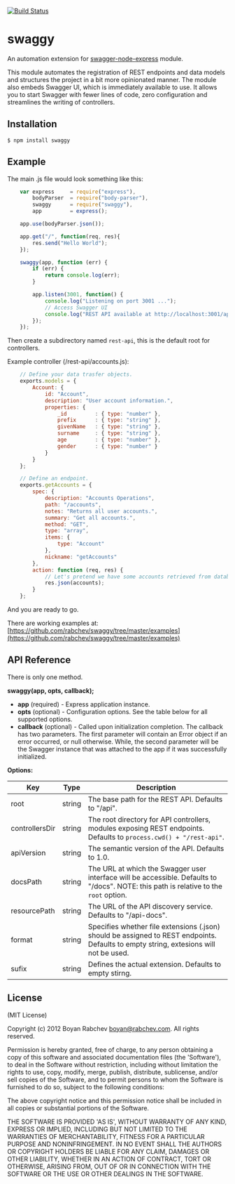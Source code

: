 [![Build Status](https://travis-ci.org/rabchev/swaggy.svg?branch=master)](https://travis-ci.org/rabchev/swaggy)

swaggy
======

An automation extension for [swagger-node-express](https://github.com/wordnik/swagger-node-express) module.

This module automates the registration of REST endpoints and data models and structures the project in a bit more opinionated manner.  The module also embeds Swagger UI, which is immediately available to use. It allows you to start Swagger with fewer lines of code, zero configuration and streamlines the writing of controllers.

Installation
---------------

    $ npm install swaggy

Example
-------

The main .js file would look something like this:
```js
    var express     = require("express"),
        bodyParser  = require("body-parser"),
        swaggy      = require("swaggy"),
        app         = express();

    app.use(bodyParser.json());

    app.get("/", function(req, res){
        res.send("Hello World");
    });

    swaggy(app, function (err) {
        if (err) {
            return console.log(err);
        }

        app.listen(3001, function() {
            console.log("Listening on port 3001 ...");
            // Access Swagger UI
            console.log("REST API available at http://localhost:3001/api/docs");
        });
    });
```
Then create a subdirectory named `rest-api`, this is the default root for controllers.

Example controller (/rest-api/accounts.js):
```js
    // Define your data trasfer objects.
    exports.models = {
        Account: {
            id: "Account",
            description: "User account information.",
            properties: {
                _id         : { type: "number" },
                prefix      : { type: "string" },
                givenName   : { type: "string" },
                surname     : { type: "string" },
                age         : { type: "number" },
                gender      : { type: "number" }
            }
        }
    };

    // Define an endpoint.
    exports.getAccounts = {
        spec: {
            description: "Accounts Operations",
            path: "/accounts",
            notes: "Returns all user accounts.",
            summary: "Get all accounts.",
            method: "GET",
            type: "array",
            items: {
                type: "Account"
            },
            nickname: "getAccounts"
        },
        action: function (req, res) {
            // Let's pretend we have some accounts retrieved from database.
            res.json(accounts);
        }
    };
```
And you are ready to go.

There are working examples at: [https://github.com/rabchev/swaggy/tree/master/examples](https://github.com/rabchev/swaggy/tree/master/examples)

API Reference
-------------

There is only one method.

**swaggy(app, opts, callback);**

 - **app** (required) - Express application instance.
 - **opts** (optional) - Configuration options. See the table below for all supported options.
 - **callback** (optional) - Called upon initialization completion. The callback has two parameters. The first parameter will contain an Error object if an error occurred, or null otherwise. While, the second parameter will be the Swagger instance that was attached to the app if it was successfully initialized.

**Options:**

| Key           | Type      | Description                                                                   |
|---------------|-----------|-------------------------------------------------------------------------------|
| root          | string    | The base path for the REST API. Defaults to "/api".                           |
| controllersDir| string    | The root directory for API controllers, modules exposing REST endpoints. Defaults to `process.cwd() + "/rest-api"`. |
| apiVersion    | string    | The semantic version of the API. Defaults to 1.0.                             |
| docsPath      | string    | The URL at which the Swagger user interface will be accessible. Defaults to "/docs". NOTE: this path is relative to the `root` option. |
| resourcePath  | string    | The URL of the API discovery service. Defaults to "/api-docs".                |
| format        | string    | Specifies whether file extensions (.json) should be assigned to REST endpoints. Defaults to empty string, extesions will not be used. |
| sufix         | string    | Defines the actual extension. Defaults to empty stirng.                       |


License
-------

(MIT License)

Copyright (c) 2012 Boyan Rabchev <boyan@rabchev.com>. All rights reserved.

Permission is hereby granted, free of charge, to any person obtaining
a copy of this software and associated documentation files (the
'Software'), to deal in the Software without restriction, including
without limitation the rights to use, copy, modify, merge, publish,
distribute, sublicense, and/or sell copies of the Software, and to
permit persons to whom the Software is furnished to do so, subject to
the following conditions:

The above copyright notice and this permission notice shall be
included in all copies or substantial portions of the Software.

THE SOFTWARE IS PROVIDED 'AS IS', WITHOUT WARRANTY OF ANY KIND,
EXPRESS OR IMPLIED, INCLUDING BUT NOT LIMITED TO THE WARRANTIES OF
MERCHANTABILITY, FITNESS FOR A PARTICULAR PURPOSE AND NONINFRINGEMENT.
IN NO EVENT SHALL THE AUTHORS OR COPYRIGHT HOLDERS BE LIABLE FOR ANY
CLAIM, DAMAGES OR OTHER LIABILITY, WHETHER IN AN ACTION OF CONTRACT,
TORT OR OTHERWISE, ARISING FROM, OUT OF OR IN CONNECTION WITH THE
SOFTWARE OR THE USE OR OTHER DEALINGS IN THE SOFTWARE.
